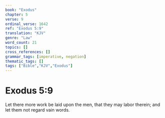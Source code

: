 ```yaml
---
book: "Exodus"
chapter: 5
verse: 9
ordinal_verse: 1642
ref: "Exodus 5:9"
translation: "KJV"
genre: "Law"
word_count: 21
topics: []
cross_references: []
grammar_tags: [imperative, negation]
thematic_tags: []
tags: ["Bible","KJV","Exodus"]
---
```


# Exodus 5:9

Let there more work be laid upon the men, that they may labor therein; and let them not regard vain words.
